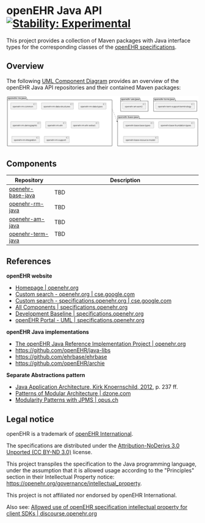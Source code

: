 # openEHR Java API [![Stability: Experimental](https://masterminds.github.io/stability/experimental.svg)](https://masterminds.github.io/stability/experimental.html)

This project provides a collection of Maven packages with Java interface types for the corresponding classes of the [openEHR specifications](https://specifications.openehr.org/).

## Overview

The following [UML Component Diagram](https://www.visual-paradigm.com/VPGallery/diagrams/Component.html) provides an overview of the openEHR Java API repositories and their contained Maven packages:

![component diagram with package dependencies](./img/overview.png)

## Components

| **Repository** | **Description** |
|---|---|
| [openehr-base-java](https://github.com/openehr-java-api/openehr-base-java) | TBD |
| [openehr-rm-java](https://github.com/openehr-java-api/openehr-rm-java) | TBD |
| [openehr-am-java](https://github.com/openehr-java-api/openehr-am-java) | TBD |
| [openehr-term-java](https://github.com/openehr-java-api/openehr-term-java) <img width="40"> | TBD <img width="1000"> |

## References

**openEHR website**

- [Homepage | openehr.org](https://www.openehr.org) 
- [Custom search - openehr.org | cse.google.com](https://cse.google.com/cse?cx=b137c0ed42c6742ba) 
- [Custom search - specifications.openehr.org | cse.google.com](https://cse.google.com/cse?cx=25af888cc5a66491c)
- [All Components | specifications.openehr.org](https://specifications.openehr.org/components)
- [Development Baseline | specifications.openehr.org](https://specifications.openehr.org/development_baseline)
- [openEHR Portal - UML | specifications.openehr.org](https://specifications.openehr.org/releases/UML/latest/index.html)

**openEHR Java implementations**

- [The openEHR Java Reference Implementation Project | openehr.org](https://www.openehr.org/publications/health_ict/R-Chen-etal-openEHR-Java-Impl-Medinfo2007-2007-03-31.pdf)
- https://github.com/openEHR/java-libs
- https://github.com/ehrbase/ehrbase
- https://github.com/openEHR/archie

**Separate Abstractions pattern**

- [Java Application Architecture, Kirk Knoernschild, 2012](https://www.google.com/books/edition/Java_Application_Architecture/iOtwFoU1Dt4C?hl=en), p. 237 ff.
- [Patterns of Modular Architecture | dzone.com](https://dzone.com/refcardz/patterns-modular-architecture)
- [Modularity Patterns with JPMS | opus.ch](https://opus.ch/modularity-patterns-with-jpms-abstractions)

## Legal notice

openEHR is a trademark of [openEHR International](https://openehr.org/about/contacts).

The specifications are distributed under the [Attribution-NoDerivs 3.0 Unported (CC BY-ND 3.0)](https://creativecommons.org/licenses/by-nd/3.0/deed.en_GB) license.

This project transpiles the specification to the Java programming language, under the assumption that it is allowed usage according to the "Principles" section in their Intellectual Property notice: https://openehr.org/governance/intellectual_property.

This project is not affiliated nor endorsed by openEHR International.

Also see: [Allowed use of openEHR specification intellectual property for client SDKs | discourse.openehr.org](https://discourse.openehr.org/t/allowed-use-of-openehr-specification-intellectual-property-for-client-sdks/4001/1)
